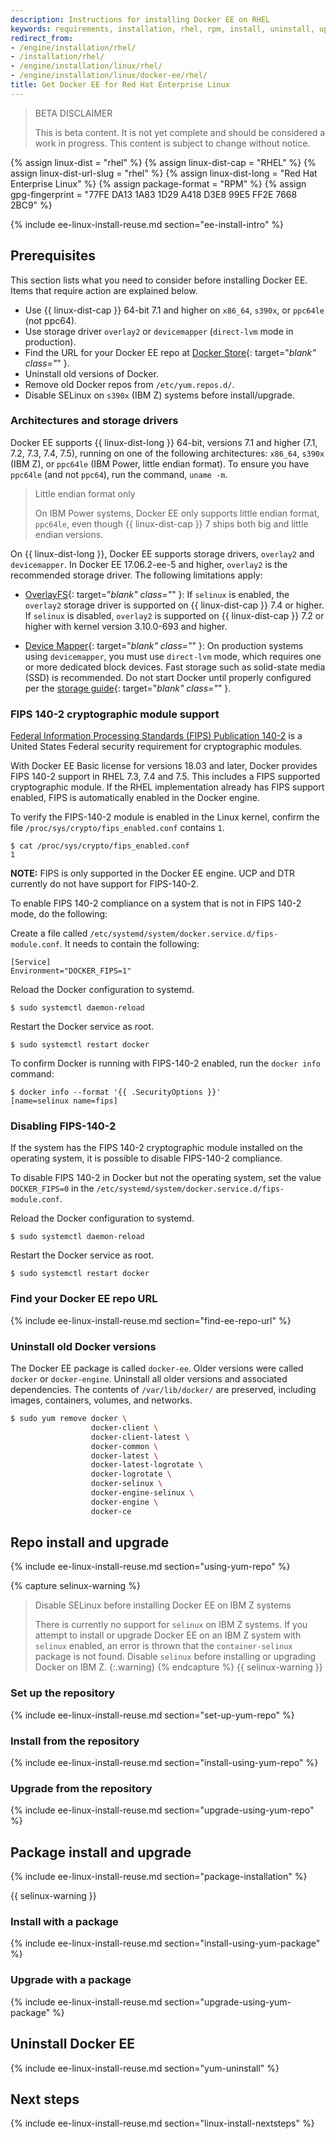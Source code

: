 ```yaml
---
description: Instructions for installing Docker EE on RHEL
keywords: requirements, installation, rhel, rpm, install, uninstall, upgrade, update
redirect_from:
- /engine/installation/rhel/
- /installation/rhel/
- /engine/installation/linux/rhel/
- /engine/installation/linux/docker-ee/rhel/
title: Get Docker EE for Red Hat Enterprise Linux
---
```


> BETA DISCLAIMER
>
> This is beta content. It is not yet complete and should be considered a work in progress. This content is subject to change without notice.

{% assign linux-dist = "rhel" %}
{% assign linux-dist-cap = "RHEL" %}
{% assign linux-dist-url-slug = "rhel" %}
{% assign linux-dist-long = "Red Hat Enterprise Linux" %}
{% assign package-format = "RPM" %}
{% assign gpg-fingerprint = "77FE DA13 1A83 1D29 A418  D3E8 99E5 FF2E 7668 2BC9" %}


{% include ee-linux-install-reuse.md section="ee-install-intro" %}

## Prerequisites

This section lists what you need to consider before installing Docker EE. Items that require action are explained below.

- Use {{ linux-dist-cap }} 64-bit 7.1 and higher on `x86_64`, `s390x`, or `ppc64le` (not ppc64).
- Use storage driver `overlay2` or `devicemapper` (`direct-lvm` mode in production).
- Find the URL for your Docker EE repo at [Docker Store](https://store.docker.com/my-content){: target="_blank" class="_" }.
- Uninstall old versions of Docker.
- Remove old Docker repos from `/etc/yum.repos.d/`.
- Disable SELinux on `s390x` (IBM Z) systems before install/upgrade.

### Architectures and storage drivers

Docker EE supports {{ linux-dist-long }} 64-bit, versions 7.1 and higher (7.1, 7.2, 7.3, 7.4, 7.5), running on one of the following architectures: `x86_64`, `s390x` (IBM Z), or `ppc64le` (IBM Power, little endian format). To ensure you have `ppc64le` (and not `ppc64`), run the command, `uname -m`.

> Little endian format only
>
> On IBM Power systems, Docker EE only supports little endian format, `ppc64le`, even though {{ linux-dist-cap }} 7 ships both big and little endian versions.

On {{ linux-dist-long }}, Docker EE supports storage drivers, `overlay2` and `devicemapper`. In Docker EE 17.06.2-ee-5 and higher, `overlay2` is the recommended storage driver. The following limitations apply:

- [OverlayFS](/storage/storagedriver/overlayfs-driver){: target="_blank" class="_" }: If `selinux` is enabled, the `overlay2` storage driver is supported on {{ linux-dist-cap }} 7.4 or higher. If `selinux` is disabled, `overlay2` is supported on {{ linux-dist-cap }} 7.2 or higher with kernel version 3.10.0-693 and higher.

- [Device Mapper](/storage/storagedriver/device-mapper-driver/){: target="_blank" class="_" }: On production systems using `devicemapper`, you must use `direct-lvm` mode, which requires one or more dedicated block devices. Fast storage such as solid-state media (SSD) is recommended. Do not start Docker until properly configured per the [storage guide](/storage/storagedriver/device-mapper-driver/){: target="_blank" class="_" }.

### FIPS 140-2 cryptographic module support

[Federal Information Processing Standards (FIPS) Publication 140-2](https://csrc.nist.gov/csrc/media/publications/fips/140/2/final/documents/fips1402.pdf) is a United States Federal security requirement for cryptographic modules. 

With Docker EE Basic license for versions 18.03 and later, Docker provides FIPS 140-2 support in RHEL 7.3, 7.4 and 7.5. This includes a FIPS supported cryptographic module. If the RHEL implementation already has FIPS support enabled, FIPS is automatically enabled in the Docker engine.

To verify the FIPS-140-2 module is enabled in the Linux kernel, confirm the file `/proc/sys/crypto/fips_enabled.conf` contains `1`.

```
$ cat /proc/sys/crypto/fips_enabled.conf
1
```

**NOTE:** FIPS is only supported in the Docker EE engine. UCP and DTR currently do not have support for FIPS-140-2. 

To enable FIPS 140-2 compliance on a system that is not in FIPS 140-2 mode, do the following:

Create a file called `/etc/systemd/system/docker.service.d/fips-module.conf`. It needs to contain the following:

```
[Service]
Environment="DOCKER_FIPS=1"
```

Reload the Docker configuration to systemd.

`$ sudo systemctl daemon-reload`

Restart the Docker service as root.

`$ sudo systemctl restart docker`

To confirm Docker is running with FIPS-140-2 enabled, run the `docker info` command:

```
$ docker info --format '{{ .SecurityOptions }}'
[name=selinux name=fips]
```

### Disabling FIPS-140-2 

If the system has the FIPS 140-2 cryptographic module installed on the operating system, 
it is possible to disable FIPS-140-2 compliance. 

To disable FIPS 140-2 in Docker but not the operating system, set the value `DOCKER_FIPS=0` 
in the `/etc/systemd/system/docker.service.d/fips-module.conf`.

Reload the Docker configuration to systemd.

`$ sudo systemctl daemon-reload`

Restart the Docker service as root.

`$ sudo systemctl restart docker`

### Find your Docker EE repo URL

{% include ee-linux-install-reuse.md section="find-ee-repo-url" %}

### Uninstall old Docker versions

The Docker EE package is called `docker-ee`. Older versions were called `docker` or `docker-engine`. Uninstall all older versions and associated dependencies. The contents of `/var/lib/docker/` are preserved, including images, containers, volumes, and networks.

```bash
$ sudo yum remove docker \
                  docker-client \
                  docker-client-latest \
                  docker-common \
                  docker-latest \
                  docker-latest-logrotate \
                  docker-logrotate \
                  docker-selinux \
                  docker-engine-selinux \
                  docker-engine \
                  docker-ce
```



## Repo install and upgrade

{% include ee-linux-install-reuse.md section="using-yum-repo" %}

{% capture selinux-warning %}
> Disable SELinux before installing Docker EE on IBM Z systems
>
> There is currently no support for `selinux` on IBM Z systems. If you attempt to install or upgrade Docker EE on an IBM Z system with `selinux` enabled, an error is thrown that the `container-selinux` package is not found. Disable `selinux` before installing or upgrading Docker on IBM Z.
{:.warning}
{% endcapture %}
{{ selinux-warning }}

### Set up the repository

{% include ee-linux-install-reuse.md section="set-up-yum-repo" %}

### Install from the repository

{% include ee-linux-install-reuse.md section="install-using-yum-repo" %}

### Upgrade from the repository

{% include ee-linux-install-reuse.md section="upgrade-using-yum-repo" %}



## Package install and upgrade

{% include ee-linux-install-reuse.md section="package-installation" %}

{{ selinux-warning }}

### Install with a package

{% include ee-linux-install-reuse.md section="install-using-yum-package" %}

### Upgrade with a package

{% include ee-linux-install-reuse.md section="upgrade-using-yum-package" %}


## Uninstall Docker EE

{% include ee-linux-install-reuse.md section="yum-uninstall" %}

## Next steps

{% include ee-linux-install-reuse.md section="linux-install-nextsteps" %}

